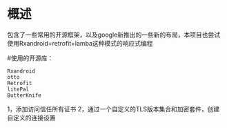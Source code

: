 # 概述
包含了一些常用的开源框架，以及google新推出的一些新的布局，本项目也尝试使用Rxandroid+retrofit+lamba这种模式的响应式编程


#使用的开源库：

    Rxandroid
    otto
    Retrofit
    litePal
    ButterKnife

1，添加访问信任所有证书
2，通过一个自定义的TLS版本集合和加密套件，创建自定义的连接设置


